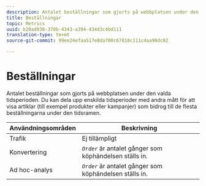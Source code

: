 ```yaml
---
description: Antalet beställningar som gjorts på webbplatsen under den valda tidsperioden. Du kan dela upp enskilda tidsperioder med andra mått för att visa artiklar (till exempel produkter eller kampanjer) som bidrog till de flesta beställningarna under den tidsramen.
title: Beställningar
topic: Metrics
uuid: b20ad038-370b-4343-a394-434d3c4bd111
translation-type: tm+mt
source-git-commit: 99ee24efaa517e8da700c67818c111c4aa90dc02

---
```



# Beställningar

Antalet beställningar som gjorts på webbplatsen under den valda tidsperioden. Du kan dela upp enskilda tidsperioder med andra mått för att visa artiklar (till exempel produkter eller kampanjer) som bidrog till de flesta beställningarna under den tidsramen.

| Användningsområden | Beskrivning |
|---|---|
| Trafik | Ej tillämpligt |
| Konvertering | *`Order`* är antalet gånger som köphändelsen ställs in. |
| Ad hoc-analys | *`Order`* är antalet gånger som köphändelsen ställs in. |

